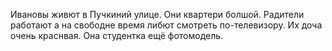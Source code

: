 Ивановы живют в Пучкиний улице. Они квартери болшой. Радители работают а на свободне время либют смотреть по-телевизору.
Их доча очень краснвая. Она студентка ещё фотомодель.

